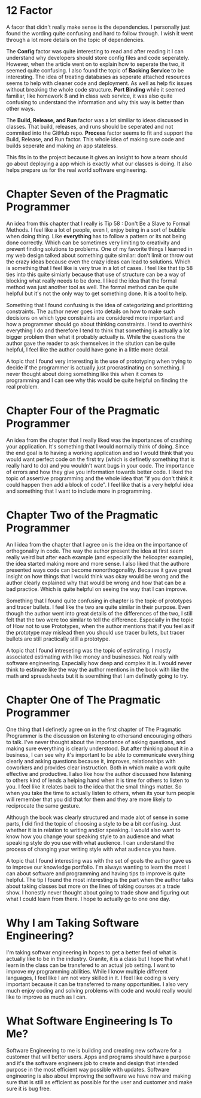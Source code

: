 # 12 Factor 
  A facor that didn't really make sense is the dependencies. I personally just found the wording quite confusing and hard to follow through. I wish it went through a lot more details on the topic of dependencies. 
  
  The <b> Config </b> factor was quite interesting to read and after reading it I can understand why developers should store config files and code seperately. However, when the article went on to explain how to seperate the two, it seemed quite confusing. I also found the topic of  <b> Backing Service </b> to be interesting. The idea of treating databases as seperate attached resources seems to help with cleaner code and deployment. As well as help fix issues without breaking the whole code structure. <b> Port Binding </b> while it seemed familiar, like homework 8 and in class web service, it was also quite confusing to understand the information and why this way is better than other ways. 
  
  The <b> Build, Release, and Run </b> factor was a lot similiar to ideas discussed in classes. That build, releases, and runs should be seperated and not commited into the GitHub repo. <b> Process </b> factor seems to fit and support the Build, Release, and Run factor. This whole idea of making sure code and builds seperate and making an app stateless.
  
   This fits in to the project because it gives an insight to how a team should go about deploying a app which is exactly what our classes is doing. It also helps prepare us for the real world software engineering. 

# Chapter Seven of the Pragmatic Programmer 
  An idea from this chapter that I really is Tip 58 : Don't Be a Slave to Formal Methods. I feel like a lot of people, even I, enjoy being in a sort of bubble when doing thing. Like <b> everything </b>  has to follow a pattern or its not being done correctly. Which can be sometimes very limiting to creativity and prevent finding solutions to problems. One of my favorite things I learned in my web design talked about something quite similar: don't limit or throw out the crazy ideas because even the crazy ideas can lead to solutions. Which is something that I feel like is very true in a lot of cases. I feel like that tip 58 ties into this quite simiarly because that use of structure can be a way of blocking what really needs to be done. I liked the idea that the formal method was just another tool as well. The formal method can be quite helpful but it's not the only way to get something done. It is a tool to help.
  
   Something that I found confusing is the idea of categorizing and prioritizing constraints. The author never goes into details on how to make such decisions on which type constraints are considered more important and how a programmer should go about thinking constraints. I tend to overthink everything I do and therefore I tend to think that something is actually a lot bigger problem then what it probably actually is. While the questions the author gave the reader to ask themselves in the sitution can be quite helpful, I feel like the author could have gone in a little more detail.
   
   A topic that I found very interesting is the use of prototyping when trying to decide if the programmer is actually just procrastinating on something. I never thought about doing something like this when it comes to programming and I can see why this would be quite helpful on finding the real problem. 

# Chapter Four of the Pragmatic Programmer 
  An idea from the chapter that I really liked was the importances of crashing your application. It's something that I would normally think of doing. Since the end goal is to having a working application and so I would think that you would want perfect code on the first try (which is definetly something that is really hard to do) and you wouldn't want bugs in your code. The importance of errors and how they give you information towards better code. I liked the topic of assertive programming and the whole idea that "if you don't think it could happen then add a block of code". I feel like that is a very helpful idea and something that I want to include more in programming. 

# Chapter Two of the Pragmatic Programmer 
  An I idea from the chapter that I agree on is the idea on the importance of orthogonality in code. The way the author present the idea at first seem really weird but after each example (and especially the helicopter example), the idea started making more and more sense. I also liked that the authore presented ways code can become nonorthogonality. Because it gave great insight on how things that I would think was okay would be wrong and the author clearly explained why that would be wrong and how that can be a bad practice. Which is quite helpful on seeing the way that I can improve.
  
  Something that I found quite confusing in chapter is the topic of prototypes and tracer bullets. I feel like the two are quite similar in their purpose. Even though the author went into great details of the differences of the two, I still felt that the two were too similar to tell the difference. Especially in the topic of How not to use Prototypes, when the author mentions that if you feel as if the prototype may mislead then you should use tracer bullets, but tracer bullets are still practically still a prototype. 
  
  A topic that I found intreseting was the topic of estimating. I mostly associated estimating with like money and businesses. Not really with software engineering. Especially how deep and complex it is. I would never think to estimate like the way the author mentions in the book with like the math and spreadsheets but it is soemthing that I am definetly going to try. 

# Chapter One of The Pragmatic Programmer 
  One thing that I definetly agree on in the first chapter of The Pragmatic Programmer is the discussion on listening to othersand encouraging others to talk. I've never thought about the importance of asking questions, and making sure everything is clearly understood. But after thinking about it in a business, I can see why it's important to be able to communicate everything clearly and asking questions because it, improves, relationships with coworkers and provides clear instruction. Both in which make a work quite effective and productive. I also like how the author discussed how listening to others kind of lends a helping hand when it is time for others to listen to you. I feel like it relates back to the idea that the small things matter. So when you take the time to actually listen to others, when its your turn people will remember that you did that for them and they are more likely to reciprocate the same gesture. 
  
   Although the book was clearly structured and made alot of sense in some parts, I did find the topic of choosing a style to be a bit confusing. Just whether it is in relation to writing and/or speaking. I would also want to know how you change your speaking style to an audience and what speaking style do you use with what audience. I can understand the process of changing your writing style with what audience you have. 
   
   A topic that I found interesting was with the set of goals the author gave us to improve our knowledge portfolio. I'm always wanting to learn the most I can about software and programming and having tips to improve is quite helpful. The tip I found the most interesting is the part when the author talks about taking classes but more on the lines of taking courses at a trade show. I honestly never thought about going to trade show and figuring out what I could learn from there. I hope to actually go to one one day.


# Why I am Taking Software Engineering?
  I'm taking softwar engineering in hopes to get a better feel of what is actually like to be in the industry. Granite, it is a class but I hope that what I learn in the class can be transfered to an actual job setting. I want to improve my programming abilities. While I know multiple different languages, I feel like I am not very skilled in it. I feel like coding is very important because it can be transferred to many opportunities. I also very much enjoy coding and solving problems with code and would really would like to improve as much as I can. 



# What Software Engineering Is To Me?

  Software Engineering to me is building and creating new software for a customer that will better users. Apps and programs should have a purpose and it's the software engineers job to create and design that intended purpose in the most efficient way possible with updates. Software engineering is also about improving the software we have now and making sure that is still as efficient as possible for the user and customer and make sure it is bug free. 

